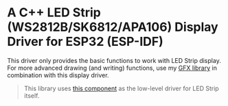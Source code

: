 # A C++ LED Strip (WS2812B/SK6812/APA106) Display Driver for ESP32 (ESP-IDF)

This driver only provides the basic functions to work with LED Strip display. For more advanced drawing (and writing) functions, use my [GFX library](https://github.com/RBahrami/ESP32_ESP-IDF/tree/main/GFX) in combination with this display driver.

>This library uses [this component](https://github.com/UncleRus/esp-idf-lib/tree/master/components/led_strip) as the low-level driver for LED Strip itself.
